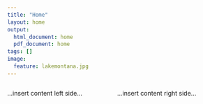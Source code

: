```yaml
---
title: "Home"
layout: home
output:
  html_document: home
  pdf_document: home
tags: []
image:
  feature: lakemontana.jpg
---
```

<style>
 .grid {
  display: flex;
 }
.col-1-2 {
  flex: 1;
}
.cole-1-2:last-child {
  margin-left: 20px;
}
</style>

<div class="grid">
    <div class="col-1-2">
       <div class="content">
           <p>...insert content left side...</p>
       </div>
    </div>
    <div class="col-1-2">
       <div class="content">
           <p>...insert content right side...</p>
       </div>
    </div>
</div>


<!--
<div>
   <h5>Welcome to my site!</h5> 
      I'm a postdoc interested in ecological modelling, and how combining models and data can help understanding broad questions in macroecology and evolution. Currently, I am a Marie-Curie fellow working with <a href="http://jennsunday.weebly.com/"> Jennifer Sunday      </a> in McGill University (Montreal).
</div>

<!--
  <h5></h5>
  <iframe style="width: 400px; height: 800px;" src="https://jrubalcaba.github.io/twitter-embed/" width="300" height="150"></iframe>
<!--
   <h5>News</h5>The last paper of my last postdoc with <a href="http://olallalab.com/"> Miguel Á. Olalla </a> is finally out! Find out what biophysical models can tell us about the effect of body size on lizard's thermal traits, and how this determines their biogeography.
   <a href="https://besjournals.onlinelibrary.wiley.com/doi/abs/10.1111/1365-2656.13181">
   <img width="400px" src="/images/news/rubalcaba&olalla_tarraga2020.png"></a>  

